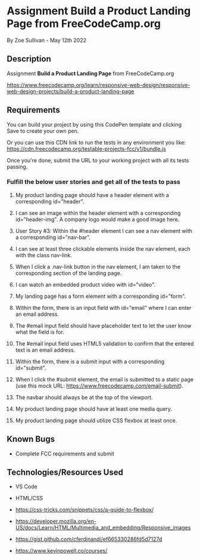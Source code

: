 # Assignment **Build a Product Landing Page** from FreeCodeCamp.org

By Zoe Sullivan - May 12th 2022

## Description

Assignment **Build a Product Landing Page** from FreeCodeCamp.org

<https://www.freecodecamp.org/learn/responsive-web-design/responsive-web-design-projects/build-a-product-landing-page>

## Requirements

You can build your project by using this CodePen template and clicking Save to create your own pen.

Or you can use this CDN link to run the tests in any environment you like: <https://cdn.freecodecamp.org/testable-projects-fcc/v1/bundle.js>

Once you're done, submit the URL to your working project with all its tests passing.

### Fulfill the below user stories and get all of the tests to pass

1. My product landing page should have a header element with a corresponding id="header".

2. I can see an image within the header element with a corresponding id="header-img". A company logo would make a good image here.

3. User Story #3: Within the #header element I can see a nav element with a corresponding id="nav-bar".

4. I can see at least three clickable elements inside the nav element, each with the class nav-link.

5. When I click a .nav-link button in the nav element, I am taken to the corresponding section of the landing page.

6. I can watch an embedded product video with id="video".

7. My landing page has a form element with a corresponding id="form".

8. Within the form, there is an input field with id="email" where I can enter an email address.

9. The #email input field should have placeholder text to let the user know what the field is for.

10. The #email input field uses HTML5 validation to confirm that the entered text is an email address.

11. Within the form, there is a submit input with a corresponding id="submit".

12. When I click the #submit element, the email is submitted to a static page (use this mock URL: <https://www.freecodecamp.com/email-submit>).

13. The navbar should always be at the top of the viewport.

14. My product landing page should have at least one media query.

15. My product landing page should utilize CSS flexbox at least once.

## Known Bugs

- Complete FCC requirements and submit

## Technologies/Resources Used

- VS Code

- HTML/CSS

- <https://css-tricks.com/snippets/css/a-guide-to-flexbox/>

- <https://developer.mozilla.org/en-US/docs/Learn/HTML/Multimedia_and_embedding/Responsive_images>

- <https://gist.github.com/cferdinandi/ef665330286fd5d7127d>

- <https://www.kevinpowell.co/courses/>
